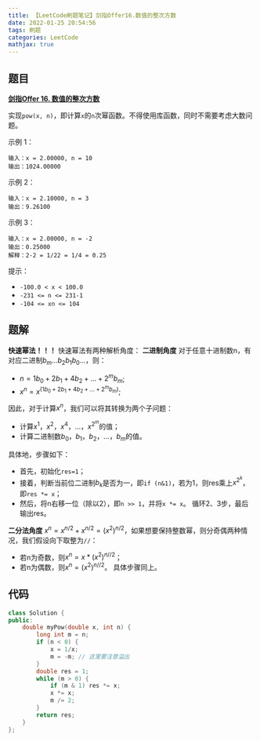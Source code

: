 ```yaml
---
title: 【LeetCode刷题笔记】剑指Offer16.数值的整次方数
date: 2022-01-25 20:54:56
tags: 刷题
categories: LeetCode
mathjax: true
---
```

题目
---
[**剑指Offer 16. 数值的整次方数**](https://leetcode-cn.com/problems/shu-zhi-de-zheng-shu-ci-fang-lcof/)

实现`pow(x, n)`，即计算`x`的`n`次幂函数。不得使用库函数，同时不需要考虑大数问题。

示例 1：
```
输入：x = 2.00000, n = 10
输出：1024.00000
```
示例 2：
```
输入：x = 2.10000, n = 3
输出：9.26100
```
示例 3：
```
输入：x = 2.00000, n = -2
输出：0.25000
解释：2-2 = 1/22 = 1/4 = 0.25
```

提示：
* `-100.0 < x < 100.0`
* `-231 <= n <= 231-1`
* `-104 <= xn <= 104`
<!--more-->

题解
---
**快速幂法！！！**
快速幂法有两种解析角度：
**二进制角度**
对于任意十进制数n，有对应二进制$b_m...b_2b_1b_0$...，则：
* $n=1b_0+2b_1+4b_2+...+2^mb_m$;
* $x^n=x^{(1b_0+2b_1+4b_2+...+2^mb_m)}$;

因此，对于计算$x^n$，我们可以将其转换为两个子问题：
* 计算$x^1$，$x^2$，$x^4$，...，$x^{2^m}$的值；
* 计算二进制数$b_0$，$b_1$，$b_2$，...，$b_m$的值。

具体地，步骤如下：
* 首先，初始化`res=1`；
* 接着，判断当前位二进制$b_k$是否为一，即`if (n&1)`，若为1，则res乘上$x^{2^k}$，即`res *= x`；
* 然后，将n右移一位（除以2），即`n >> 1`，并将`x *= x`。
循环2、3步，最后输出res。
<!--more-->

**二分法角度**
$x^n=x^{n/2}+x^{n/2}=(x^2)^{n/2}$，如果想要保持整数幂，则分奇偶两种情况，我们假设向下取整为`//`：
* 若n为奇数，则$x^n=x*(x^2)^{n//2}$；
* 若n为偶数，则$x^n=(x^2)^{n//2}$。
具体步骤同上。

代码
---
```cpp
class Solution {
public:
    double myPow(double x, int n) {
        long int m = n;
        if (n < 0) {
            x = 1/x;
            m = -m; // 这里要注意溢出
        }
        double res = 1;
        while (m > 0) {
            if (m & 1) res *= x;
            x *= x;
            m /= 2;
        }
        return res;
    }
};
```
